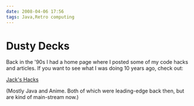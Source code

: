 ```yaml
---
date: 2008-04-06 17:56
tags: Java,Retro computing
---
```


# Dusty Decks

Back in the '90s I had a home page where I posted some of my code hacks and
articles. If you want to see what I was doing 10 years ago, check out:

[Jack's Hacks](http://jack.palevich.googlepages.com/home)

(Mostly Java and Anime. Both
of which were leading-edge back then, but are kind of main-stream now.)
